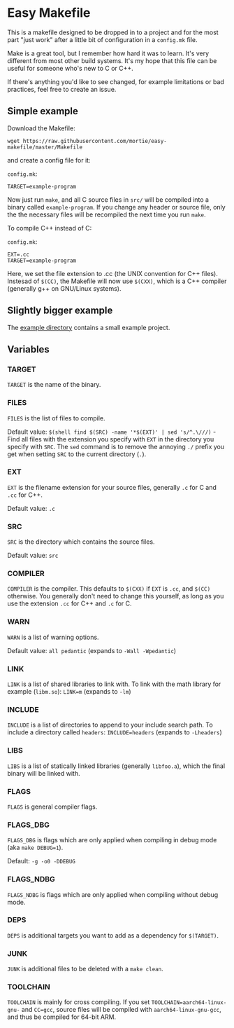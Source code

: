 # Easy Makefile

This is a makefile designed to be dropped in to a project and for the most part
"just work" after a little bit of configuration in a `config.mk` file.

Make is a great tool, but I remember how hard it was to learn. It's very
different from most other build systems. It's my hope that this file can be
useful for someone who's new to C or C++.

If there's anything you'd like to see changed, for example limitations or bad
practices, feel free to create an issue.

## Simple example

Download the Makefile:

```
wget https://raw.githubusercontent.com/mortie/easy-makefile/master/Makefile
```

and create a config file for it:

`config.mk`:
```
TARGET=example-program
```

Now just run `make`, and all C source files in `src/` will be compiled into a
binary called `example-program`. If you change any header or source file, only
the the necessary files will be recompiled the next time you run `make`.

To compile C++ instead of C:

`config.mk`:
```
EXT=.cc
TARGET=example-program
```

Here, we set the file extension to .cc (the UNIX convention for C++ files).
Instesad of `$(CC)`, the Makefile will now use `$(CXX)`, which is a C++
compiler (generally g++ on GNU/Linux systems).

## Slightly bigger example

The [example directory](https://github.com/mortie/easy-makefile/tree/master/example)
contains a small example project.

## Variables

### TARGET

`TARGET` is the name of the binary.

### FILES

`FILES` is the list of files to compile.

Default value: `$(shell find $(SRC) -name '*$(EXT)' | sed 's/^.\///)` - Find
all files with the extension you specify with `EXT` in the directory you
specify with `SRC`. The `sed` command is to remove the annoying `./` prefix you
get when setting `SRC` to the current directory (`.`).

### EXT

`EXT` is the filename extension for your source files, generally `.c` for C and `.cc` for
C++.

Default value: `.c`

### SRC

`SRC` is the directory which contains the source files.

Default value: `src`

### COMPILER

`COMPILER` is the compiler. This defaults to `$(CXX)` if `EXT` is `.cc`, and
`$(CC)` otherwise. You generally don't need to change this yourself, as long as
you use the extension `.cc` for C++ and `.c` for C.

### WARN

`WARN` is a list of warning options.

Default value: `all pedantic` (expands to `-Wall -Wpedantic`)

### LINK

`LINK` is a list of shared libraries to link with. To link with the math
library for example (`libm.so`): `LINK=m` (expands to `-lm`)

### INCLUDE

`INCLUDE` is a list of directories to append to your include search path. To
include a directory called `headers`: `INCLUDE=headers` (expands to
`-Lheaders`)

### LIBS

`LIBS` is a list of statically linked libraries (generally `libfoo.a`), which
the final binary will be linked with.

### FLAGS

`FLAGS` is general compiler flags.

### FLAGS\_DBG

`FLAGS_DBG` is flags which are only applied when compiling in debug mode (aka
`make DEBUG=1`).

Default: `-g -o0 -DDEBUG`

### FLAGS\_NDBG

`FLAGS_NDBG` is flags which are only applied when compiling without debug mode.

### DEPS

`DEPS` is additional targets you want to add as a dependency for `$(TARGET)`.

### JUNK

`JUNK` is additional files to be deleted with a `make clean`.

### TOOLCHAIN

`TOOLCHAIN` is mainly for cross compiling. If you set
`TOOLCHAIN=aarch64-linux-gnu-` and `CC=gcc`, source files will be compiled with
`aarch64-linux-gnu-gcc`, and thus be compiled for 64-bit ARM.
